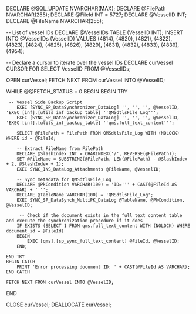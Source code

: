 DECLARE @SQL_UPDATE NVARCHAR(MAX);
DECLARE @FilePath NVARCHAR(255);
DECLARE @FileId INT = 5727;
DECLARE @VesselID INT;
DECLARE @FileName NVARCHAR(255);

-- List of vessel IDs
DECLARE @VesselIDs TABLE (VesselID INT);
INSERT INTO @VesselIDs (VesselID) VALUES (4814), (4820), (4821), (4822), (4823), (4824), (4825), (4826), (4829), (4831), (4832), (4833), (4839), (4954);

-- Declare a cursor to iterate over the vessel IDs
DECLARE curVessel CURSOR FOR
SELECT VesselID FROM @VesselIDs;

OPEN curVessel;
FETCH NEXT FROM curVessel INTO @VesselID;

WHILE @@FETCH_STATUS = 0
BEGIN
    BEGIN TRY
	
	 -- Vessel Side Backup Script
		EXEC [SYNC_SP_DataSynchronizer_DataLog] '', '', '', @VesselID, 'EXEC [inf].[utils_inf_backup_table] ''QMSdtlsFile_Log''';
		EXEC [SYNC_SP_DataSynchronizer_DataLog] '', '', '', @VesselID, 'EXEC [inf].[utils_inf_backup_table] ''qms.full_text_content''';
	
		SELECT @FilePath = FilePath FROM QMSdtlsFile_Log WITH (NOLOCK) WHERE id = @FileId;
		
        -- Extract FileName from FilePath
        DECLARE @SlashIndex INT = CHARINDEX('/', REVERSE(@FilePath));
        SET @FileName = SUBSTRING(@FilePath, LEN(@FilePath) - @SlashIndex + 2, @SlashIndex + 1);
        EXEC SYNC_INS_DataLog_Attachments @FileName, @VesselID;

        -- Sync metadata for QMSdtlsFile_Log
        DECLARE @PkCondition VARCHAR(100) = 'ID=''' + CAST(@FileId AS VARCHAR) + '''';
        DECLARE @TableName VARCHAR(100) = 'QMSdtlsFile_Log';
        EXEC SYNC_SP_DataSynch_MultiPK_DataLog @TableName, @PkCondition, @VesselID;

         -- Check if the document exists in the full_text_content table and execute the synchronization procedure if it does
		IF EXISTS (SELECT 1 FROM qms.full_text_content WITH (NOLOCK) WHERE document_id = @FileId)
		BEGIN
			EXEC [qms].[sp_sync_full_text_content] @FileId, @VesselID;
		END;
		
    END TRY
    BEGIN CATCH
        PRINT 'Error processing document ID: ' + CAST(@FileId AS VARCHAR);
    END CATCH

    FETCH NEXT FROM curVessel INTO @VesselID;
END

CLOSE curVessel;
DEALLOCATE curVessel;
